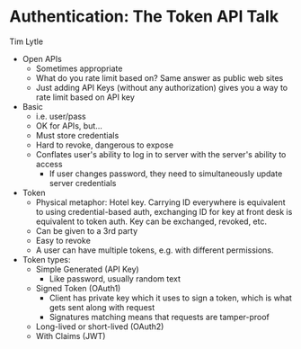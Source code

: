 # Authentication: The Token API Talk
Tim Lytle

* Open APIs
    * Sometimes appropriate
    * What do you rate limit based on? Same answer as public web sites
    * Just adding API Keys (without any authorization) gives you a way to rate limit based on API key
* Basic
    * i.e. user/pass
    * OK for APIs, but...
    * Must store credentials
    * Hard to revoke, dangerous to expose
    * Conflates user's ability to log in to server with the server's ability to access
        * If user changes password, they need to simultaneously update server credentials
* Token
    * Physical metaphor: Hotel key. Carrying ID everywhere is equivalent to using credential-based auth, exchanging ID for key at front desk is equivalent to token auth. Key can be exchanged, revoked, etc.
    * Can be given to a 3rd party
    * Easy to revoke
    * A user can have multiple tokens, e.g. with different permissions.
* Token types:
    * Simple Generated (API Key)
        * Like password, usually random text
    * Signed Token (OAuth1)
        * Client has private key which it uses to sign a token, which is what gets sent along with request
        * Signatures matching means that requests are tamper-proof
    * Long-lived or short-lived (OAuth2)
    * With Claims (JWT)